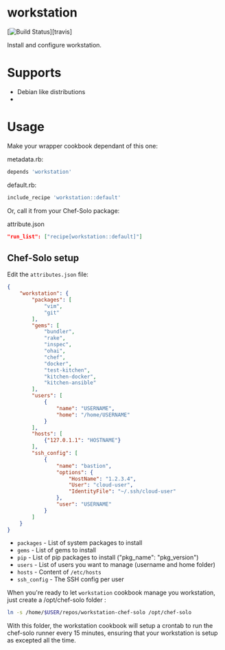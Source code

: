 # workstation

[![Build Status](http://img.shields.io/travis/julienlevasseur/chef-workstation.svg)][travis]

Install and configure workstation.

# Supports

- Debian like distributions
- 

# Usage

Make your wrapper cookbook dependant of this one:

metadata.rb:
```ruby
depends 'workstation'
```


default.rb:
```ruby
include_recipe 'workstation::default'
```

Or, call it from your Chef-Solo package:

attribute.json
```json
"run_list": ["recipe[workstation::default]"]
```

## Chef-Solo setup

Edit the `attributes.json` file:
```json
{
	"workstation": {
        "packages": [
            "vim",
            "git"
        ],
        "gems": [
            "bundler",
            "rake",
            "inspec",
            "ohai",
            "chef",
            "docker",
            "test-kitchen",
            "kitchen-docker",
            "kitchen-ansible"
        ],
		"users": [
			{
				"name": "USERNAME",
				"home": "/home/USERNAME"
			}
		],
		"hosts": [
			{"127.0.1.1": "HOSTNAME"}
		],
        "ssh_config": [
            {
                "name": "bastion",
                "options": {
                    "HostName": "1.2.3.4",
                    "User": "cloud-user",
                    "IdentityFile": "~/.ssh/cloud-user"
                },
                "user": "USERNAME"
            }
        ]
	}
}
```

- `packages` - List of system packages to install
- `gems` - List of gems to install
- `pip` - List of pip packages to install ("pkg_name": "pkg_version")
- `users` - List of users you want to manage (username and home folder)
- `hosts` - Content of `/etc/hosts`
- `ssh_config` - The SSH config per user

When you're ready to let `workstation` cookbook manage you workstation, just create a /opt/chef-solo folder :

```bash
ln -s /home/$USER/repos/workstation-chef-solo /opt/chef-solo
```

With this folder, the workstation cookbook will setup a crontab to run the chef-solo runner every 15 minutes, ensuring that your workstation is setup as excepted all the time.
